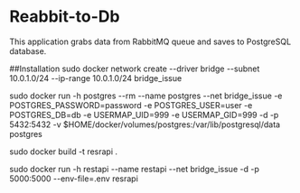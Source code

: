 # Reabbit-to-Db

This application grabs data from RabbitMQ queue and saves to PostgreSQL database.

##Installation
sudo docker network create --driver bridge --subnet 10.0.1.0/24 --ip-range 10.0.1.0/24 bridge_issue

sudo docker run -h postgres --rm --name postgres --net bridge_issue -e POSTGRES_PASSWORD=password -e POSTGRES_USER=user -e POSTGRES_DB=db -e USERMAP_UID=999 -e USERMAP_GID=999 -d -p 5432:5432 -v $HOME/docker/volumes/postgres:/var/lib/postgresql/data postgres

sudo docker build -t resrapi .

sudo docker run -h restapi --name restapi --net bridge_issue -d -p 5000:5000 --env-file=.env resrapi